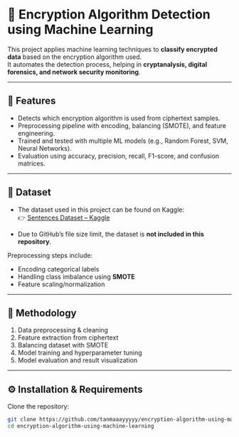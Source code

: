 # 🔐 Encryption Algorithm Detection using Machine Learning

This project applies machine learning techniques to **classify encrypted data** based on the encryption algorithm used.  
It automates the detection process, helping in **cryptanalysis, digital forensics, and network security monitoring**.  

---

## 🚀 Features
- Detects which encryption algorithm is used from ciphertext samples.  
- Preprocessing pipeline with encoding, balancing (SMOTE), and feature engineering.  
- Trained and tested with multiple ML models (e.g., Random Forest, SVM, Neural Networks).  
- Evaluation using accuracy, precision, recall, F1-score, and confusion matrices.  

---

## 📂 Dataset
- The dataset used in this project can be found on Kaggle:  
  👉 [Sentences Dataset – Kaggle](https://www.kaggle.com/datasets/mfekadu/sentences/data)  

- Due to GitHub’s file size limit, the dataset is **not included in this repository**.  

Preprocessing steps include:
  - Encoding categorical labels  
  - Handling class imbalance using **SMOTE**  
  - Feature scaling/normalization  

---

## 🧠 Methodology
1. Data preprocessing & cleaning  
2. Feature extraction from ciphertext  
3. Balancing dataset with SMOTE  
4. Model training and hyperparameter tuning  
5. Model evaluation and result visualization  

---

## ⚙️ Installation & Requirements
Clone the repository:
```bash
git clone https://github.com/tanmaaayyyyy/encryption-algorithm-using-machine-learning.git
cd encryption-algorithm-using-machine-learning
